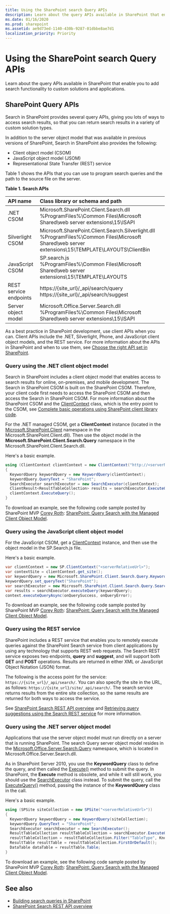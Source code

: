 ```yaml
---
title: Using the SharePoint search Query APIs
description: Learn about the query APIs available in SharePoint that enable you to add search functionality to custom solutions and applications.
ms.date: 01/16/2020
ms.prod: sharepoint
ms.assetid: ae9d73ed-1140-430b-9287-01dbbe8ae7d1
localization_priority: Priority
---
```


# Using the SharePoint search Query APIs

Learn about the query APIs available in SharePoint that enable you to add search functionality to custom solutions and applications.

## SharePoint Query APIs

Search in SharePoint provides several query APIs, giving you lots of ways to access search results, so that you can return search results in a variety of custom solution types.

In addition to the server object model that was available in previous versions of SharePoint, Search in SharePoint also provides the following:

- Client object model (CSOM)
- JavaScript object model (JSOM)
- Representational State Transfer (REST) service

Table 1 shows the APIs that you can use to program search queries and the path to the source file on the server.

**Table 1. Search APIs**

|**API name**|**Class library or schema and path**|
|:-----|:-----|
|.NET CSOM  <br/> |Microsoft.SharePoint.Client.Search.dll <br/>%ProgramFiles%\\Common Files\\Microsoft Shared\\web server extensions\\15\\ISAPI  <br/> |
|Silverlight CSOM  <br/> |Microsoft.SharePoint.Client.Search.Silverlight.dll <br/>%ProgramFiles%\\Common Files\\Microsoft Shared\\web server extensions\\15\\TEMPLATE\\LAYOUTS\\ClientBin  <br/> |
|JavaScript CSOM  <br/> |SP.search.js <br/>%ProgramFiles%\\Common Files\\Microsoft Shared\\web server extensions\\15\\TEMPLATE\\LAYOUTS  <br/> |
|REST service endpoints  <br/> |https://{site_url}/_api/search/query <br/>https://{site_url}/_api/search/suggest  <br/> |
|Server object model  <br/> |Microsoft.Office.Server.Search.dll <br/>%ProgramFiles%\\Common Files\\Microsoft Shared\\web server extensions\\15\\ISAPI  <br/> |

As a best practice in SharePoint development, use client APIs when you can. Client APIs include the .NET, Silverlight, Phone, and JavaScript client object models, and the REST service. For more information about the APIs in SharePoint and when to use them, see  [Choose the right API set in SharePoint](choose-the-right-api-set-in-sharepoint.md).

### Query using the .NET client object model

Search in SharePoint includes a client object model that enables access to search results for online, on-premises, and mobile development. The Search in SharePoint CSOM is built on the SharePoint CSOM. Therefore, your client code first needs to access the SharePoint CSOM and then access the Search in SharePoint CSOM. For more information about the SharePoint CSOM and the [ClientContext](https://msdn.microsoft.com/library/Microsoft.SharePoint.Client.ClientContext.aspx) class, which is the entry point to the CSOM, see [Complete basic operations using SharePoint client library code](../sp-add-ins/complete-basic-operations-using-sharepoint-client-library-code.md).

For the .NET managed CSOM, get a **ClientContext** instance (located in the [Microsoft.SharePoint.Client](https://msdn.microsoft.com/library/Microsoft.SharePoint.Client.aspx) namespace in the Microsoft.SharePoint.Client.dll). Then use the object model in the **Microsoft.SharePoint.Client.Search.Query** namespace in the Microsoft.SharePoint.Client.Search.dll.

Here's a basic example.

```csharp
using (ClientContext clientContext = new ClientContext("http://<serverName>/sites/<siteCollectionPath>"))
{
  KeywordQuery keywordQuery = new KeywordQuery(clientContext);
  keywordQuery.QueryText = "SharePoint";
  SearchExecutor searchExecutor = new SearchExecutor(clientContext);
  ClientResult<ResultTableCollection> results = searchExecutor.ExecuteQuery(keywordQuery);
  clientContext.ExecuteQuery();
}
```

To download an example, see the following code sample posted by SharePoint MVP [Corey Roth](http://www.dotnetmafia.com/blogs/dotnettipoftheday/archive/2012/09/10/how-to-query-search-with-the-sharepoint-2013-client-object-model.aspx): [SharePoint: Query Search with the Managed Client Object Model](https://github.com/microsoftarchive/msdn-code-gallery-community-s-z/tree/master/SharePoint%202013%20Query%20Search%20with%20the%20Managed%20Client%20Object%20Model).

### Query using the JavaScript client object model

For the JavaScript CSOM, get a  [ClientContext](https://msdn.microsoft.com/library/Microsoft.SharePoint.Client.ClientContext.aspx) instance, and then use the object model in the SP.Search.js file.

Here's a basic example.

```csharp
var clientContext = new SP.ClientContext("<serverRelativeUrl>");
var contextSite = clientContext.get_site();
var keywordQuery = new Microsoft.SharePoint.Client.Search.Query.KeywordQuery(clientContext);
keywordQuery.set_queryText("SharePoint");
var searchExecutor = new Microsoft.SharePoint.Client.Search.Query.SearchExecutor(clientContext);
var results = searchExecutor.executeQuery(keywordQuery);
context.executeQueryAsync(onQuerySuccess, onQueryError);
```

To download an example, see the following code sample posted by SharePoint MVP [Corey Roth](http://www.dotnetmafia.com/blogs/dotnettipoftheday/archive/2012/09/10/how-to-query-search-with-the-sharepoint-2013-client-object-model.aspx): [SharePoint: Query Search with the Managed Client Object Model](https://github.com/microsoftarchive/msdn-code-gallery-community-s-z/tree/master/SharePoint%202013%20Query%20Search%20with%20the%20Managed%20Client%20Object%20Model).

### Query using the REST service

SharePoint includes a REST service that enables you to remotely execute queries against the SharePoint Search service from client applications by using any technology that supports REST web requests. The Search REST service exposes two endpoints, **query** and **suggest**, and will support both **GET** and **POST** operations. Results are returned in either XML or JavaScript Object Notation (JSON) format.

The following is the access point for the service:  `https://{site_url}/_api/search/`. You can also specify the site in the URL, as follows:  `https://{site_url}/site/_api/search/`. The search service returns results from the entire site collection, so the same results are returned for both ways to access the service.

See [SharePoint Search REST API overview](sharepoint-search-rest-api-overview.md) and [Retrieving query suggestions using the Search REST service](retrieving-query-suggestions-using-the-search-rest-service.md) for more information.

### Query using the .NET server object model

Applications that use the server object model must run directly on a server that is running SharePoint. The search Query server object model resides in the  [Microsoft.Office.Server.Search.Query](/previous-versions/office/sharepoint-server/ms559899(v=office.15)) namespace, which is located in Microsoft.Office.Server.Search.dll.

As in SharePoint Server 2010, you use the  **KeywordQuery** class to define the query, and then called the [Execute()](/previous-versions/office/sharepoint-server/ms562867(v=office.15)) method to submit the query. In SharePoint, the **Execute** method is obsolete, and while it will still work, you should use the [SearchExecutor](/previous-versions/office/sharepoint-server/jj277656(v=office.15)) class instead. To submit the query, call the [ExecuteQuery()](/previous-versions/office/sharepoint-server/jj517659(v=office.15)) method, passing the instance of the **KeywordQuery** class in the call.

Here's a basic example.

```csharp
using (SPSite siteCollection = new SPSite("<serverRelativeUrl>"))
{
  KeywordQuery keywordQuery = new KeywordQuery(siteCollection);
  keywordQuery.QueryText = "SharePoint";
  SearchExecutor searchExecutor = new SearchExecutor();
  ResultTableCollection resultTableCollection = searchExecutor.ExecuteQuery(keywordQuery);
  resultTableCollection = resultTableCollection.Filter("TableType", KnownTableTypes.RelevantResults);
  ResultTable resultTable = resultTableCollection.FirstOrDefault();
  DataTable dataTable = resultTable.Table;
}
```

To download an example, see the following code sample posted by SharePoint MVP [Corey Roth](http://www.dotnetmafia.com/blogs/dotnettipoftheday/archive/2012/09/10/how-to-query-search-with-the-sharepoint-2013-client-object-model.aspx): [SharePoint: Query Search with the Managed Client Object Model](https://github.com/microsoftarchive/msdn-code-gallery-community-s-z/tree/master/SharePoint%202013%20Query%20Search%20with%20the%20Managed%20Client%20Object%20Model).

## See also

- [Building search queries in SharePoint](building-search-queries-in-sharepoint.md)
- [SharePoint Search REST API overview](sharepoint-search-rest-api-overview.md)

